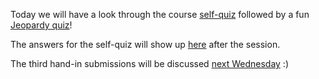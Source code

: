 

Today we will have a look through the course [self-quiz](https://github.com/cpantea/Evolutionary_Thinking_2023/blob/main/week48/Friday/ET_SelfTest_Week48.pdf) followed by a fun [Jeopardy quiz](https://jeopardylabs.com/play/evolutionary-thinking-second-half)!

The answers for the self-quiz will show up [here](https://github.com/cpantea/Evolutionary_Thinking_2023/blob/main/week48/Friday/ET_SelfTest_Week48_ans.pdf) after the session.

The third hand-in submissions will be discussed [next Wednesday](https://github.com/cpantea/Evolutionary_Thinking_2023/edit/main/week49/Wednesday/) :)
